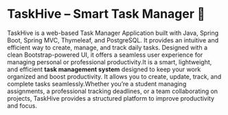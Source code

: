 # TaskHive – Smart Task Manager 🐝
TaskHive is a web-based Task Manager Application built with Java, Spring Boot, Spring MVC, Thymeleaf, and PostgreSQL. It provides an intuitive and efficient way to create, manage, and track daily tasks. Designed with a clean Bootstrap-powered UI, it offers a seamless user experience for managing personal or professional productivity.It is a smart, lightweight, and efficient **task management system** designed to keep your work organized and boost productivity. It allows you to create, update, track, and complete tasks seamlessly.Whether you’re a student managing assignments, a professional tracking deadlines, or a team collaborating on projects, TaskHive provides a structured platform to improve productivity and focus.
